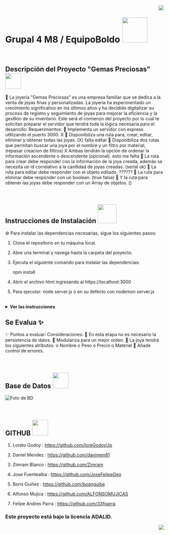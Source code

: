<img src="public/images/boldoMedio.png" align="right" />
 <h1 align= left ><b>Grupal 4 M8 / EquipoBoldo</b> <img src = "https://media.giphy.com/media/gF2m2JOyGReppog8hU/giphy.gif" width = 80px></h1>

<br>

<h2><b>Descripción del Proyecto "Gemas Preciosas"</b> <img src ="https://media.giphy.com/media/RIGGWvHpHhtQqJN8Hx/giphy.gif" width = 50px></h2>

📝 La joyería "Gemas Preciosas" es una empresa familiar que se dedica a la venta de joyas finas y personalizadas. La joyería ha experimentado un crecimiento significativo en los últimos años y ha decidido digitalizar su proceso de registro y seguimiento de joyas para mejorar la eficiencia y la gesƟón de su inventario. Este será el comienzo del proyecto por lo cual te solicitan preparar el servidor que tendrá toda la lógica necesaria para el desarrollo:
Requerimientos: 
 Implementa un servidor con express uƟlizando el puerto 3000. X
 Disponibiliza una ruta para, crear, editar, eliminar y obtener todas las joyas.  (X) falta editar
 Disponibiliza dos rutas que permitan buscar una joya por el nombre y un filtro por material, (repasar creacion de filtros) X
Ambas tendrán la opción de ordenar la información ascendente o descendente (opcional). esto me falta 
 La ruta para crear debe responder con la información de la joya creada, además se necesita un id correlativo a la canƟdad de joyas creadas. (serial ok)
 La ruta para editar debe responder con el objeto editado. ??????
 La ruta para eliminar debe responder con un boolean. (true false)
 Y la ruta para obtener las joyas debe responder con un Array de objetos. ()


<br>

<h2><b>Instrucciones de Instalación</b> <img src = "https://media.giphy.com/media/3WZJkScSyfYVl7mGLd/giphy.gif" width = 60px></h2> 

⚙️ Para instalar las dependencias necesarias, sigue los siguientes pasos:

1. Clona el repositorio en tu máquina local.
2. Abre una terminal y navega hasta la carpeta del proyecto.
3. Ejecuta el siguiente comando para instalar las dependencias:

   npm install

4. Abrir el archivo html ingresando al https://localhost:3000
5. Para ejecutar: node server.js o en su defecto con nodemon server.js


<br>

<details> <img src = "https://media.giphy.com/media/v1.Y2lkPTc5MGI3NjExcTFtdWgyMmFrcHd4NjhuZWJ4aDJpcTlkbWlyNGQ4dDJwa2ZwZmptcSZlcD12MV9pbnRlcm5hbF9naWZfYnlfaWQmY3Q9cw/B4AgroOi1LkdPxMllY/giphy.gif" width = 50px> <summary><b>Ver las instrucciones</b></summary> 


1. Instalar las dependencias:

   ```sh
   npm install
   ```

2. En el caso de no poder instalar las dependencias:

   ```sh
   npm install --force
   ```

3. Las librerias que estamos ocupando `package.json`:

    ````sh
    ... 
    "name": "helpers",
    "version": "1.0.0",
    "description": "",
    "main": "index.js",
    + "type": "module",
    "scripts": {
    "test": "echo \"Error: no test specified\" && exit 1"
    },
    "author": "",
    "license": "ISC",
    "dependencies": {
    "esm": "^3.2.25",
    "express": "^4.18.2",
    "fs": "^0.0.1-security",
    "node-fetch": "^3.3.2",
    "pg": "^8.11.2",
    "sequelize": "^6.32.1",
    "uuid": "^9.0.0"
    }
    ````

 
</details>

## Se Evalua :sparkles:

✨ Puntos a evaluar:
Consideraciones: 
 En esta etapa no es necesario la persistencia de datos. 
 Modulariza para un mejor orden. 
 La joya tendrá los siguientes atributos.
o Nombre
o Peso
o Precio
o Material 
 Añade control de errores.


<br>

<h2><b>Base de Datos</b> <img src ="https://media.giphy.com/media/EK5nB6wQKKN86j7GWx/giphy.gif" width = 50px></h2>

![Foto de BD]()

<br>

<h2><b>GITHUB</b> <img src ="https://media.giphy.com/media/WZAQgT7E0NBfYnvL1C/giphy.gif" width = 50px></h2>

1. Loreto Godoy : https://github.com/loreGodoyUp

2. Daniel Mendez : https://github.com/danimen81

3. Zimram Blanco : https://github.com/Zimram

4. Jose Fuentealba : https://github.com/JoseFelipeGeo

5. Boris Guiñez : https://github.com/boanguibe

6. Alfonso Mujica : https://github.com/ALFONSOMUJICAS

7. Felipe Andres Parra : https://github.com/33fparra


### Este proyecto está bajo la licencia ADALID.
<img src="public/images/boldoMedio.png" align="right" />

